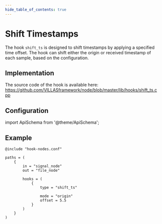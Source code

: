 ```yaml
---
hide_table_of_contents: true
---
```


# Shift Timestamps

The hook `shift_ts` is designed to shift timestamps by applying a specified time offset. 
The hook can shift either the origin or received timestamp of each sample, based on the configuration.

## Implementation

The source code of the hook is available here:
https://github.com/VILLASframework/node/blob/master/lib/hooks/shift_ts.cpp

## Configuration

import ApiSchema from '@theme/ApiSchema';

<ApiSchema id="node" example pointer="#/components/schemas/shift_ts" />

## Example

``` url="external/node/etc/examples/hooks/shift_ts.conf" title="node/etc/examples/hooks/shift_ts.conf"
@include "hook-nodes.conf"

paths = (
	{
		in = "signal_node"
		out = "file_node"

		hooks = (
			{
				type = "shift_ts"

				mode = "origin"
				offset = 5.5
			}
		)
	}
)
```
